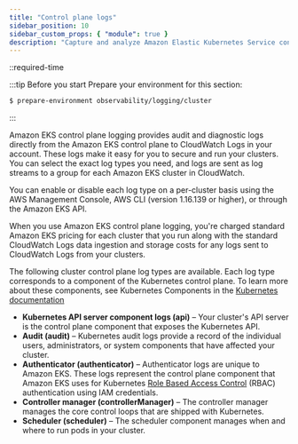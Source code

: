 ```yaml
---
title: "Control plane logs"
sidebar_position: 10
sidebar_custom_props: { "module": true }
description: "Capture and analyze Amazon Elastic Kubernetes Service control plane logs for auditing and diagnostics."
---
```


\::required-time

:::tip Before you start
Prepare your environment for this section:

```bash timeout=300 wait=30
$ prepare-environment observability/logging/cluster
```

:::

Amazon EKS control plane logging provides audit and diagnostic logs directly from the Amazon EKS control plane to CloudWatch Logs in your account. These logs make it easy for you to secure and run your clusters. You can select the exact log types you need, and logs are sent as log streams to a group for each Amazon EKS cluster in CloudWatch.

You can enable or disable each log type on a per-cluster basis using the AWS Management Console, AWS CLI (version 1.16.139 or higher), or through the Amazon EKS API.

When you use Amazon EKS control plane logging, you're charged standard Amazon EKS pricing for each cluster that you run along with the standard CloudWatch Logs data ingestion and storage costs for any logs sent to CloudWatch Logs from your clusters.

The following cluster control plane log types are available. Each log type corresponds to a component of the Kubernetes control plane. To learn more about these components, see Kubernetes Components in the [Kubernetes documentation](https://kubernetes.io/docs/concepts/overview/components/)

- **Kubernetes API server component logs (api)** – Your cluster's API server is the control plane component that exposes the Kubernetes API.
- **Audit (audit)** – Kubernetes audit logs provide a record of the individual users, administrators, or system components that have affected your cluster.
- **Authenticator (authenticator)** – Authenticator logs are unique to Amazon EKS. These logs represent the control plane component that Amazon EKS uses for Kubernetes [Role Based Access Control](https://kubernetes.io/docs/reference/access-authn-authz/rbac/) (RBAC) authentication using IAM credentials.
- **Controller manager (controllerManager)** – The controller manager manages the core control loops that are shipped with Kubernetes.
- **Scheduler (scheduler)** – The scheduler component manages when and where to run pods in your cluster.
